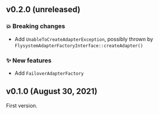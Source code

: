 ## v0.2.0 (unreleased)

### 💥 Breaking changes

  * Add `UnableToCreateAdapterException`, possibly thrown by `FlysystemAdapterFactoryInterface::createAdapter()`

### ✨ New features

  * Add `FailoverAdapterFactory`

## v0.1.0 (August 30, 2021)

First version.
